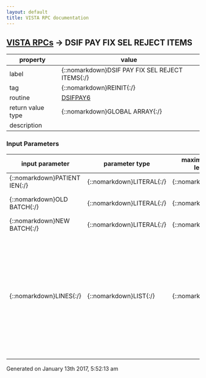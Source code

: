 ```yaml
---
layout: default
title: VISTA RPC documentation
---
```




## [VISTA RPCs](TableOfContent.md) &#8594; DSIF PAY FIX SEL REJECT ITEMS 

 property | value 
--- | --- 
 label | {::nomarkdown}DSIF PAY FIX SEL REJECT ITEMS{:/}
 tag | {::nomarkdown}REINIT{:/}
 routine | [DSIFPAY6](http://code.osehra.org/dox/Routine_DSIFPAY6_source.html)
 return value type | {::nomarkdown}GLOBAL ARRAY{:/}
 description | 

### Input Parameters

| input parameter | parameter type | maximum data length | required | description | 
| --- | --- | --- | --- | --- | 
| {::nomarkdown}PATIENT IEN{:/} | {::nomarkdown}LITERAL{:/} | {::nomarkdown}35{:/} | {::nomarkdown}true{:/} | {::nomarkdown}Patient IEN{:/} | 
| {::nomarkdown}OLD BATCH{:/} | {::nomarkdown}LITERAL{:/} | {::nomarkdown}35{:/} | {::nomarkdown}true{:/} | {::nomarkdown}Old rejected batch number (IEN){:/} | 
| {::nomarkdown}NEW BATCH{:/} | {::nomarkdown}LITERAL{:/} | {::nomarkdown}35{:/} | {::nomarkdown}true{:/} | {::nomarkdown}New Batch IEN{:/} | 
| {::nomarkdown}LINES{:/} | {::nomarkdown}LIST{:/} | {::nomarkdown}50{:/} | {::nomarkdown}true{:/} | {::nomarkdown}Lines to re-initiate, format: passed in by a list/array  ;     B3 BATCHES: FBLINES(NUM) = PMT ID (N;N;N;N)                   FBLINES(NUM+n) = PMT ID#2, (ETC) ;     B9 BATCHES: FBLINES(NUM) = Invoice #1                   FBLINES(NUM+n) = INVOICE #2,  (ECT) Value of NUM must start with \1\!{:/} | 




 Generated on January 13th 2017, 5:52:13 am